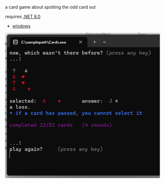 a card game about spotting the odd card out

requires [.NET 8.0](https://dotnet.microsoft.com/en-us/download/dotnet/8.0)

- [windows](out/Cards.zip)

![preview image](preview.png "memorization and timing")